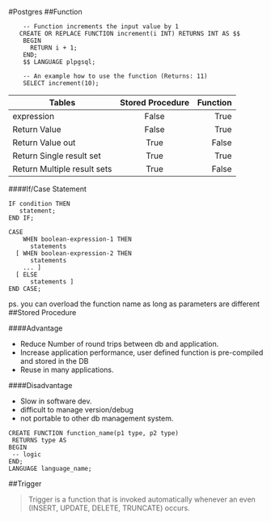 #Postgres
##Function
```
	-- Function increments the input value by 1
   CREATE OR REPLACE FUNCTION increment(i INT) RETURNS INT AS $$
    BEGIN
      RETURN i + 1;
    END;
    $$ LANGUAGE plpgsql;
 
    -- An example how to use the function (Returns: 11)
    SELECT increment(10);
```
| Tables        | Stored Procedure	| Function  |
| ------------- |:-------------:		| -----:|
| expression    | False 		  		| True  |
| Return Value  | False      			| True|
| Return Value out  | True       		| False|
| Return Single result set  | True 	| True|
| Return Multiple result sets  | True      			| False|

####If/Case Statement
```
IF condition THEN
   statement;
END IF;

CASE
    WHEN boolean-expression-1 THEN
      statements
  [ WHEN boolean-expression-2 THEN
      statements
    ... ]
  [ ELSE
      statements ]
END CASE;

```


ps. you can overload the function name as long as parameters are different
##Stored Procedure

####Advantage
* Reduce Number of round trips between db and application.
* Increase application performance, user defined function is pre-compiled and stored in the DB
* Reuse in many applications.

####Disadvantage
* Slow in software dev.
* difficult to manage version/debug
* not portable to other db management system.

```
CREATE FUNCTION function_name(p1 type, p2 type)
 RETURNS type AS
BEGIN
 -- logic
END;
LANGUAGE language_name;
```

##Trigger
> Trigger is a function that is invoked automatically whenever an even (INSERT, UPDATE, DELETE, TRUNCATE) occurs.
